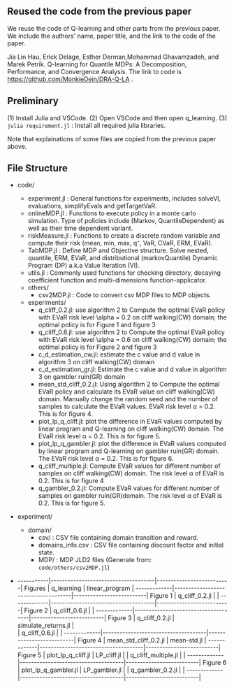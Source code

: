 ## Reused the code from the previous paper
We reuse the code of Q-learning and other parts from the previous paper. We include the authors' name, paper title, and the link to the code of the paper.

Jia Lin Hau, Erick Delage, Esther Derman,Mohammad Ghavamzadeh, and Marek Petrik. Q-learning for Quantile MDPs: A Decomposition, Performance, and Convergence Analysis. The link to code is https://github.com/MonkieDein/DRA-Q-LA .


## Preliminary
(1) Install Julia and VSCode.
(2) Open VSCode and then open q_learning.
(3) ```julia requirement.jl``` :  Install all required julia libraries.

Note that explainations of some files are copied from the previous paper above.
## File Structure
- code/
    - experiment.jl : General functions for experiments, includes solveVI, evaluations, simplifyEvals and getTargetVaR.
    - onlineMDP.jl : Functions to execute policy in a monte carlo simulation. Type of policies include (Markov, QuantileDependent) as well as their time dependent variant.
    - riskMeasure.jl : Functions to create a discrete random variable and compute their risk (mean, min, max, q⁻, VaR, CVaR, ERM, EVaR).
    - TabMDP.jl : Define MDP and Objective structure. Solve nested, quantile, ERM, EVaR, and distributional (markovQuantile) Dynamic Program (DP) a.k.a Value Iteration (VI).
    - utils.jl : Commonly used functions for checking directory, decaying coefficient function and multi-dimensions function-applicator.
    - others/
        - csv2MDP.jl : Code to convert csv MDP files to MDP objects.
    - experiments/
         - q_cliff_0.2.jl: use algorithm 2 to Compute the optimal EVaR policy with EVaR risk level \alpha = 0.2 on cliff walking(CW) domain; the optimal policy is for Figure 1 and figure 3
         -  q_cliff_0.6.jl: use algorithm 2 to Compute the optimal EVaR policy with EVaR risk level \alpha = 0.6 on cliff walking(CW) domain; the optimal policy is for Figure 2 and figure 3
         -  c_d_estimation_cw.jl:  estimate the c value and d value in algorithm 3 on cliff walking(CW) domain
         -  c_d_estimation_gr.jl: Estimate the c value and d value in algorithm 3 on gambler ruin(GR) domain
         -  mean_std_cliff_0.2.jl:  Using algorithm 2 to Compute the optimal EVaR policy and calculate its EVaR value on cliff walking(CW) domain.  Manually change the random seed and the number of samples to calculate the EVaR values. EVaR risk level α = 0.2. This is for figure 4.
         -  plot_lp_q_cliff.jl: plot the difference in EVaR values computed by linear program and Q-learning on cliff walking(CW) domain. The EVaR risk level α = 0.2. This is for figure 5.
         -  plot_lp_q_gambler.jl: plot the difference in EVaR values computed by linear program and Q-learning on gambler ruin(GR) domain. The EVaR risk level α = 0.2. This is for figure 6.
         - q_cliff_multiple.jl: Compute EVaR values for different number of samples on cliff walking(CW) domain. The risk level α of EVaR is 0.2. This is for figure 4
         - q_gambler_0.2.jl: Compute EVaR values for different number of samples on gambler ruin(GR)domain. The risk level α of EVaR is 0.2. This is for figure 5.

- experiment/
    - domain/
        - csv/ : CSV file containing domain transition and reward.
        - domains_info.csv : CSV file containing discount factor and initial state.
        - MDP/ : MDP JLD2 files (Generate from: ``` code/others/csv2MDP.jl```)

- -----------|-------------------------------------|--------------------------|
Figures      |                q_learning           |     linear_program       |
-------------|-------------------------------------|--------------------------|
Figure 1     |              q_cliff_0.2.jl         |                          |
-------------|-------------------------------------|--------------------------|
Figure 2     |              q_cliff_0.6.jl         |                          |
-------------|-------------------------------------|--------------------------|
Figure 3     |              q_cliff_0.2.jl         |     simulate_returns.jl  |     
             |              q_cliff_0.6.jl         |                          |
-------------|-------------------------------------|--------------------------|
Figure 4     |              mean_std_cliff_0.2.jl  |     mean-std.jl          |
-------------|-------------------------------------|--------------------------|
Figure 5     |              plot_lp_q_cliff.jl     |    LP_cliff.jl           |
             |             q_cliff_multiple.jl     |                          |
-------------|-------------------------------------|--------------------------|
Figure 6     |              plot_lp_q_gambler.jl   |    LP_gambler.jl         |
             |              q_gambler_0.2.jl       |                          |
-------------|-------------------------------------|--------------------------|